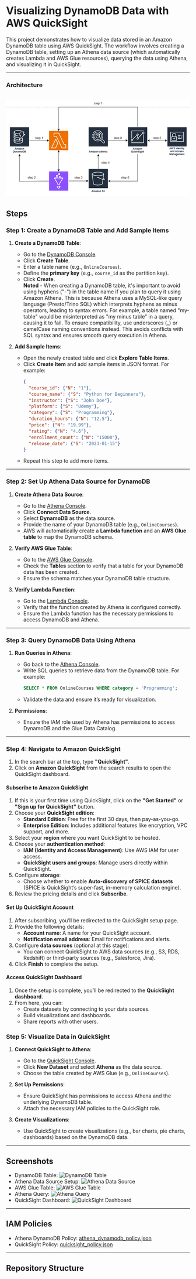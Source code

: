 
# Visualizing DynamoDB Data with AWS QuickSight

This project demonstrates how to visualize data stored in an Amazon DynamoDB table using AWS QuickSight. The workflow involves creating a DynamoDB table, setting up an Athena data source (which automatically creates Lambda and AWS Glue resources), querying the data using Athena, and visualizing it in QuickSight.

---

### **Architecture**
![Architecture Diagram](https://github.com/pyaesoekyaw/dynamodb-quicksigth-project/blob/main/screenshots/Architecture_Diagram.png)
---
## **Steps**
### **Step 1: Create a DynamoDB Table and Add Sample Items**
1. **Create a DynamoDB Table**:
   - Go to the [DynamoDB Console](https://console.aws.amazon.com/dynamodb).
   - Click **Create Table**.
   - Enter a table name (e.g., `OnlineCourses`).
   - Define the **primary key** (e.g., `course_id` as the partition key).
   - Click **Create**.<br>
**Noted** - When creating a DynamoDB table, it's important to avoid using hyphens ("-") in the table name if you plan to query it using Amazon Athena. This is because Athena uses a MySQL-like query language (Presto/Trino SQL) which interprets hyphens as minus operators, leading to syntax errors. For example, a table named "my-table" would be misinterpreted as "my minus table" in a query, causing it to fail. To ensure compatibility, use underscores (_) or camelCase naming conventions instead. This avoids conflicts with SQL syntax and ensures smooth query execution in Athena.

2. **Add Sample Items**:
   - Open the newly created table and click **Explore Table Items**.
   - Click **Create Item** and add sample items in JSON format. For example:
     ```json
     {
       "course_id": {"N": "1"},
       "course_name": {"S": "Python for Beginners"},
       "instructor": {"S": "John Doe"},
       "platform": {"S": "Udemy"},
       "category": {"S": "Programming"},
       "duration_hours": {"N": "12.5"},
       "price": {"N": "19.99"},
       "rating": {"N": "4.6"},
       "enrollment_count": {"N": "15000"},
       "release_date": {"S": "2023-01-15"}
     }
     ```
   - Repeat this step to add more items.

---

### **Step 2: Set Up Athena Data Source for DynamoDB**
1. **Create Athena Data Source**:
   - Go to the [Athena Console](https://console.aws.amazon.com/athena).
   - Click **Connect Data Source**.
   - Select **DynamoDB** as the data source.
   - Provide the name of your DynamoDB table (e.g., `OnlineCourses`).
   - AWS will automatically create a **Lambda function** and an **AWS Glue table** to map the DynamoDB schema.

2. **Verify AWS Glue Table**:
   - Go to the [AWS Glue Console](https://console.aws.amazon.com/glue).
   - Check the **Tables** section to verify that a table for your DynamoDB data has been created.
   - Ensure the schema matches your DynamoDB table structure.

3. **Verify Lambda Function**:
   - Go to the [Lambda Console](https://console.aws.amazon.com/lambda).
   - Verify that the function created by Athena is configured correctly.
   - Ensure the Lambda function has the necessary permissions to access DynamoDB and Athena.

---

### **Step 3: Query DynamoDB Data Using Athena**
1. **Run Queries in Athena**:
   - Go back to the [Athena Console](https://console.aws.amazon.com/athena).
   - Write SQL queries to retrieve data from the DynamoDB table. For example:
     ```sql
     SELECT * FROM OnlineCourses WHERE category = 'Programming';
     ```
   - Validate the data and ensure it’s ready for visualization.

2. **Permissions**:
   - Ensure the IAM role used by Athena has permissions to access DynamoDB and the Glue Data Catalog.

---
### Step 4: Navigate to Amazon QuickSight
1. In the search bar at the top, type **"QuickSight"**.
2. Click on **Amazon QuickSight** from the search results to open the QuickSight dashboard.

#### Subscribe to Amazon QuickSight
1. If this is your first time using QuickSight, click on the **"Get Started"** or **"Sign up for QuickSight"** button.
2. Choose your **QuickSight edition**:
   - **Standard Edition**: Free for the first 30 days, then pay-as-you-go.
   - **Enterprise Edition**: Includes additional features like encryption, VPC support, and more.
3. Select your **region** where you want QuickSight to be hosted.
4. Choose your **authentication method**:
   - **IAM (Identity and Access Management)**: Use AWS IAM for user access.
   - **QuickSight users and groups**: Manage users directly within QuickSight.
5. Configure **storage**:
   - Choose whether to enable **Auto-discovery of SPICE datasets** (SPICE is QuickSight’s super-fast, in-memory calculation engine).
6. Review the pricing details and click **Subscribe**.

#### Set Up QuickSight Account
1. After subscribing, you’ll be redirected to the QuickSight setup page.
2. Provide the following details:
   - **Account name**: A name for your QuickSight account.
   - **Notification email address**: Email for notifications and alerts.
3. Configure **data sources** (optional at this stage):
   - You can connect QuickSight to AWS data sources (e.g., S3, RDS, Redshift) or third-party sources (e.g., Salesforce, Jira).
4. Click **Finish** to complete the setup.

#### Access QuickSight Dashboard
1. Once the setup is complete, you’ll be redirected to the **QuickSight dashboard**.
2. From here, you can:
   - Create datasets by connecting to your data sources.
   - Build visualizations and dashboards.
   - Share reports with other users.
### **Step 5: Visualize Data in QuickSight**
1. **Connect QuickSight to Athena**:
   - Go to the [QuickSight Console](https://console.aws.amazon.com/quicksight).
   - Click **New Dataset** and select **Athena** as the data source.
   - Choose the table created by AWS Glue (e.g., `OnlineCourses`).

2. **Set Up Permissions**:
   - Ensure QuickSight has permissions to access Athena and the underlying DynamoDB table.
   - Attach the necessary IAM policies to the QuickSight role.

3. **Create Visualizations**:
   - Use QuickSight to create visualizations (e.g., bar charts, pie charts, dashboards) based on the DynamoDB data.

---

## **Screenshots**
- DynamoDB Table: ![DynamoDB Table](./screenshots/dynamodb_table.png)
- Athena Data Source Setup: ![Athena Data Source](./screenshots/athena_data_source.png)
- AWS Glue Table: ![AWS Glue Table](./screenshots/glue_table.png)
- Athena Query: ![Athena Query](./screenshots/athena_query.png)
- QuickSight Dashboard: ![QuickSight Dashboard](./screenshots/quicksight_dashboard.png)

---

## **IAM Policies**
- Athena DynamoDB Policy: [athena_dynamodb_policy.json](./iam_policies/athena_dynamodb_policy.json)
- QuickSight Policy: [quicksight_policy.json](./iam_policies/quicksight_policy.json)

---

## **Repository Structure**
